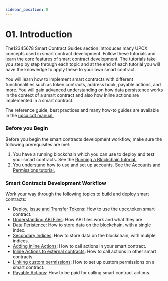 ```yaml
---
sidebar_position: 0
---
```


# 01. Introduction

The12345678 Smart Contract Guides section introduces many UPCX concepts used in smart contract development. Follow these tutorials and learn the core features of smart contract development. The tutorials take you step by step through each topic and at the end of each tutorial you will have the knowledge to apply these to your own smart contract.

You will learn how to implement smart contracts with different functionalities such as token contracts, address book, payable actions, and more. You will gain advanced understanding on how data persistence works in the context of a smart contract and also how inline actions are implemented in a smart contract.

The reference guide, best practices and many how-to guides are available in the [upcx.cdt manual.](https://developers.upcx.io/manuals/upcx.cdt/latest/index)

### Before you Begin

Before you begin the smart contracts development workflow, make sure the following prerequisites are met:

1. You have a running blockchain which you can use to deploy and test your smart contracts. See the [Running a Blockchain tutorial.](01_before-you-begin/10_running-a-blockchain.md)
2. You understand how to use and set up accounts. See the [Accounts and Permissions tutorial.](01_before-you-begin/20_accounts-and-permissions.md)

### Smart Contracts Development Workflow

Work your way through the following topics to build and deploy smart contracts:

- [Deploy, Issue and Transfer Tokens](20_deploy-issue-and-transfer-tokens.md): How to use the upcx.token smart contract.
- [Understanding ABI Files](30_understanding-ABI-files.md): How ABI files work and what they are.
- [Data Peristence](40_data-persistence.md): How to store data on the blockchain, with a single index.
- [Secondary Indices](50_secondary-indices.md): How to store data on the blockchain, with muliple indices.
- [Adding inline Actions](60_adding-inline-actions.md): How to call actions in your smart contract.
- [Inline Actions to external contracts](70_inline-action-to-external-contract.md): How to call actions in other smart contracts.
- [Linking custom permissions](80_linking-custom-permission.md): How to set up custom permissions on a smart contract.
- [Payable Actions](90_payable-actions.md): How to be paid for calling smart contract actions.
